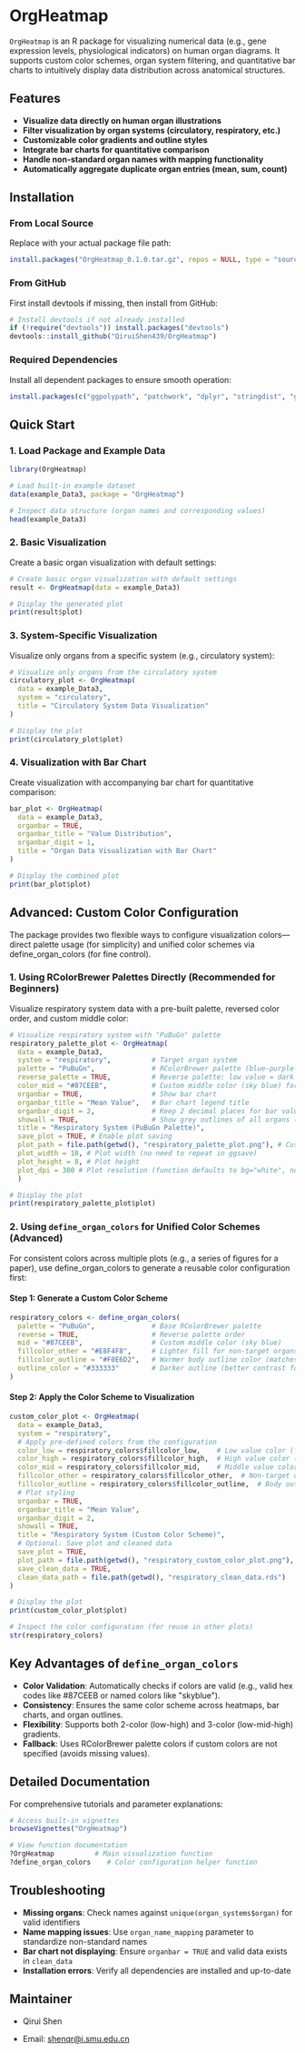  # OrgHeatmap

`OrgHeatmap` is an R package for visualizing numerical data (e.g., gene expression levels, physiological indicators) on human organ diagrams. It supports custom color schemes, organ system filtering, and quantitative bar charts to intuitively display data distribution across anatomical structures.


## Features
- **Visualize data directly on human organ illustrations**
- **Filter visualization by organ systems (circulatory, respiratory, etc.)**
- **Customizable color gradients and outline styles**
- **Integrate bar charts for quantitative comparison**
- **Handle non-standard organ names with mapping functionality**
- **Automatically aggregate duplicate organ entries (mean, sum, count)**


## Installation

### From Local Source
Replace with your actual package file path:
```r
install.packages("OrgHeatmap_0.1.0.tar.gz", repos = NULL, type = "source")
```

### From GitHub 
First install devtools if missing, then install from GitHub:
```r
# Install devtools if not already installed
if (!require("devtools")) install.packages("devtools")
devtools::install_github("QiruiShen439/OrgHeatmap")
```
### Required Dependencies
Install all dependent packages to ensure smooth operation:
```r
install.packages(c("ggpolypath", "patchwork", "dplyr", "stringdist", "ggplot2"))
```

## Quick Start

### 1. Load Package and Example Data
```r
library(OrgHeatmap)

# Load built-in example dataset
data(example_Data3, package = "OrgHeatmap")

# Inspect data structure (organ names and corresponding values)
head(example_Data3)
```

### 2. Basic Visualization
Create a basic organ visualization with default settings:
```r
# Create basic organ visualization with default settings
result <- OrgHeatmap(data = example_Data3)

# Display the generated plot
print(result$plot)
```

### 3. System-Specific Visualization
Visualize only organs from a specific system (e.g., circulatory system):
```r
# Visualize only organs from the circulatory system
circulatory_plot <- OrgHeatmap(
  data = example_Data3,
  system = "circulatory",
  title = "Circulatory System Data Visualization"
)

# Display the plot
print(circulatory_plot$plot)
```

### 4. Visualization with Bar Chart
Create visualization with accompanying bar chart for quantitative comparison:
```r
bar_plot <- OrgHeatmap(
  data = example_Data3,
  organbar = TRUE,
  organbar_title = "Value Distribution",
  organbar_digit = 1,
  title = "Organ Data Visualization with Bar Chart"
)

# Display the combined plot
print(bar_plot$plot)
```

## Advanced: Custom Color Configuration 
The package provides two flexible ways to configure visualization colors—direct palette usage (for simplicity) and unified color schemes via define_organ_colors (for fine control).

### 1. Using RColorBrewer Palettes Directly (Recommended for Beginners) 
Visualize respiratory system data with a pre-built palette, reversed color order, and custom middle color:
```r
# Visualize respiratory system with "PuBuGn" palette
respiratory_palette_plot <- OrgHeatmap(
  data = example_Data3,
  system = "respiratory",          # Target organ system
  palette = "PuBuGn",              # RColorBrewer palette (blue-purple-green)
  reverse_palette = TRUE,          # Reverse palette: low value = dark green, high value = purple
  color_mid = "#87CEEB",           # Custom middle color (sky blue) for 3-color gradient
  organbar = TRUE,                 # Show bar chart
  organbar_title = "Mean Value",   # Bar chart legend title
  organbar_digit = 2,              # Keep 2 decimal places for bar values
  showall = TRUE,                  # Show grey outlines of all organs (not just respiratory)
  title = "Respiratory System (PuBuGn Palette)",
  save_plot = TRUE, # Enable plot saving
  plot_path = file.path(getwd(), "respiratory_palette_plot.png"), # Custom path for saving the plot
  plot_width = 10, # Plot width (no need to repeat in ggsave)
  plot_height = 8, # Plot height
  plot_dpi = 300 # Plot resolution (function defaults to bg="white", no need to specify separately)
  )

# Display the plot
print(respiratory_palette_plot$plot)

```

### 2. Using `define_organ_colors` for Unified Color Schemes (Advanced) 
For consistent colors across multiple plots (e.g., a series of figures for a paper), use define_organ_colors to generate a reusable color configuration first:
#### Step 1: Generate a Custom Color Scheme
```r
respiratory_colors <- define_organ_colors(
  palette = "PuBuGn",              # Base RColorBrewer palette
  reverse = TRUE,                  # Reverse palette order
  mid = "#87CEEB",                 # Custom middle color (sky blue)
  fillcolor_other = "#E8F4F8",     # Lighter fill for non-target organs (reduces distraction)
  fillcolor_outline = "#F0E6D2",   # Warmer body outline color (matches package default)
  outline_color = "#333333"        # Darker outline (better contrast for small organs)
)
```
#### Step 2: Apply the Color Scheme to Visualization
```r
custom_color_plot <- OrgHeatmap(
  data = example_Data3,
  system = "respiratory",
  # Apply pre-defined colors from the configuration
  color_low = respiratory_colors$fillcolor_low,    # Low value color (from palette)
  color_high = respiratory_colors$fillcolor_high,  # High value color (from palette)
  color_mid = respiratory_colors$fillcolor_mid,    # Middle value color (custom)
  fillcolor_other = respiratory_colors$fillcolor_other,  # Non-target organ color
  fillcolor_outline = respiratory_colors$fillcolor_outline,  # Body outline color
  # Plot styling
  organbar = TRUE,
  organbar_title = "Mean Value",
  organbar_digit = 2,
  showall = TRUE,
  title = "Respiratory System (Custom Color Scheme)",
  # Optional: Save plot and cleaned data
  save_plot = TRUE,
  plot_path = file.path(getwd(), "respiratory_custom_color_plot.png"),
  save_clean_data = TRUE,
  clean_data_path = file.path(getwd(), "respiratory_clean_data.rds")
)

# Display the plot
print(custom_color_plot$plot)

# Inspect the color configuration (for reuse in other plots)
str(respiratory_colors)
```

## Key Advantages of `define_organ_colors`
- **Color Validation**: Automatically checks if colors are valid (e.g., valid hex codes like #87CEEB or named colors like "skyblue").
- **Consistency**: Ensures the same color scheme across heatmaps, bar charts, and organ outlines.
- **Flexibility**: Supports both 2-color (low-high) and 3-color (low-mid-high) gradients.
- **Fallback**: Uses RColorBrewer palette colors if custom colors are not specified (avoids missing values).

## Detailed Documentation
For comprehensive tutorials and parameter explanations:
```r
# Access built-in vignettes
browseVignettes("OrgHeatmap")

# View function documentation
?OrgHeatmap          # Main visualization function
?define_organ_colors    # Color configuration helper function
```

## Troubleshooting
- **Missing organs**: Check names against `unique(organ_systems$organ)` for valid identifiers
- **Name mapping issues**: Use `organ_name_mapping` parameter to standardize non-standard names
- **Bar chart not displaying**: Ensure `organbar = TRUE` and valid data exists in `clean_data`
- **Installation errors**: Verify all dependencies are installed and up-to-date

## Maintainer
- Qirui Shen

- Email: shenqr@i.smu.edu.cn

